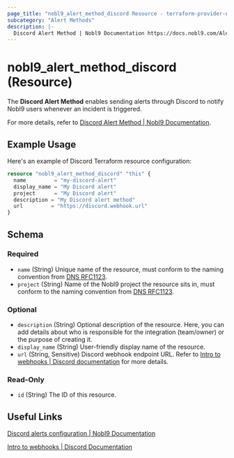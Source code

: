 ```yaml
---
page_title: "nobl9_alert_method_discord Resource - terraform-provider-nobl9"
subcategory: "Alert Methods"
description: |-
  Discord Alert Method | Nobl9 Documentation https://docs.nobl9.com/Alerting/Alert_methods/discord
---
```


# nobl9_alert_method_discord (Resource)

The **Discord Alert Method** enables sending alerts through Discord to notify Nobl9 users whenever an incident is triggered.

For more details, refer to [Discord Alert Method | Nobl9 Documentation](https://docs.nobl9.com/Alerting/Alert_methods/discord).

## Example Usage

Here's an example of Discord Terraform resource configuration:

```terraform
resource "nobl9_alert_method_discord" "this" {
  name         = "my-discord-alert"
  display_name = "My Discord alert"
  project      = "My Discord alert"
  description = "My Discord alert method"
  url         = "https://discord.webhook.url"
}
```

<!-- schema generated by tfplugindocs -->
## Schema

### Required

- `name` (String) Unique name of the resource, must conform to the naming convention from [DNS RFC1123](https://kubernetes.io/docs/concepts/overview/working-with-objects/names/#names).
- `project` (String) Name of the Nobl9 project the resource sits in, must conform to the naming convention from [DNS RFC1123](https://kubernetes.io/docs/concepts/overview/working-with-objects/names/#names).

### Optional

- `description` (String) Optional description of the resource. Here, you can add details about who is responsible for the integration (team/owner) or the purpose of creating it.
- `display_name` (String) User-friendly display name of the resource.
- `url` (String, Sensitive) Discord webhook endpoint URL. Refer to [Intro to webhooks | Discord documentation](https://support.discord.com/hc/en-us/articles/228383668-Intro-to-Webhooks) for more details.

### Read-Only

- `id` (String) The ID of this resource.

## Useful Links

[Discord alerts configuration | Nobl9 Documentation](https://docs.nobl9.com/Alerting/Alert_methods/discord/)

[Intro to webhooks | Discord Documentation](https://support.discord.com/hc/en-us/articles/228383668-Intro-to-Webhooks)